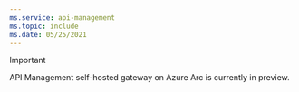 ```yaml
---
ms.service: api-management
ms.topic: include
ms.date: 05/25/2021
---
```


> [!IMPORTANT]
> API Management self-hosted gateway on Azure Arc is currently in preview.